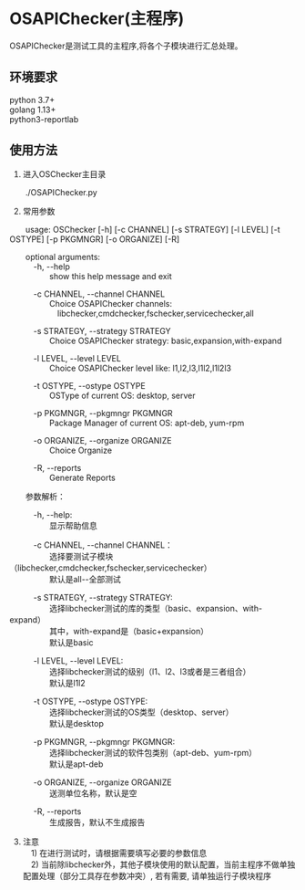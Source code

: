 # OSAPIChecker(主程序)

OSAPIChecker是测试工具的主程序,将各个子模块进行汇总处理。

## 环境要求

python 3.7+  
golang 1.13+  
python3-reportlab


## 使用方法  

1. 进入OSChecker主目录  

&emsp;&emsp;./OSAPIChecker.py

2. 常用参数  

&emsp;&emsp;usage: OSChecker [-h] [-c CHANNEL] [-s STRATEGY] [-l LEVEL] [-t OSTYPE] [-p PKGMNGR] [-o ORGANIZE] [-R] 
   
&emsp;&emsp;optional arguments:  
&emsp;&emsp;&emsp;-h, --help  
&emsp;&emsp;&emsp;&emsp;&emsp;show this help message and exit  
  
&emsp;&emsp;&emsp;-c CHANNEL, --channel CHANNEL  
&emsp;&emsp;&emsp;&emsp;&emsp;Choice OSAPIChecker channels:  
&emsp;&emsp;&emsp;&emsp;&emsp;&emsp;libchecker,cmdchecker,fschecker,servicechecker,all  
  
&emsp;&emsp;&emsp;-s STRATEGY, --strategy STRATEGY  
&emsp;&emsp;&emsp;&emsp;&emsp;Choice OSAPIChecker strategy: basic,expansion,with-expand
  
&emsp;&emsp;&emsp;-l LEVEL, --level LEVEL  
&emsp;&emsp;&emsp;&emsp;&emsp;Choice OSAPIChecker level like: l1,l2,l3,l1l2,l1l2l3  
  
&emsp;&emsp;&emsp;-t OSTYPE, --ostype OSTYPE  
&emsp;&emsp;&emsp;&emsp;&emsp;OSType of current OS: desktop, server  
  
&emsp;&emsp;&emsp;-p PKGMNGR, --pkgmngr PKGMNGR  
&emsp;&emsp;&emsp;&emsp;&emsp;Package Manager of current OS: apt-deb, yum-rpm  
  
&emsp;&emsp;&emsp;-o ORGANIZE, --organize ORGANIZE  
&emsp;&emsp;&emsp;&emsp;&emsp;Choice Organize    
  
&emsp;&emsp;&emsp;-R, --reports         
&emsp;&emsp;&emsp;&emsp;&emsp;Generate Reports  
  
&emsp;&emsp;参数解析：  
  
&emsp;&emsp;&emsp;-h, --help:  
&emsp;&emsp;&emsp;&emsp;&emsp;显示帮助信息  
  
&emsp;&emsp;&emsp;-c CHANNEL, --channel CHANNEL：     
&emsp;&emsp;&emsp;&emsp;&emsp;选择要测试子模块（libchecker,cmdchecker,fschecker,servicechecker）  
&emsp;&emsp;&emsp;&emsp;&emsp;默认是all--全部测试  
  
&emsp;&emsp;&emsp;-s STRATEGY, --strategy STRATEGY:  
&emsp;&emsp;&emsp;&emsp;&emsp;选择libchecker测试的库的类型（basic、expansion、with-expand）  
&emsp;&emsp;&emsp;&emsp;&emsp;其中，with-expand是（basic+expansion）  
&emsp;&emsp;&emsp;&emsp;&emsp;默认是basic  
  
&emsp;&emsp;&emsp;-l LEVEL, --level LEVEL:  
&emsp;&emsp;&emsp;&emsp;&emsp;选择libchecker测试的级别（l1、l2、l3或者是三者组合）  
&emsp;&emsp;&emsp;&emsp;&emsp;默认是l1l2  
  
&emsp;&emsp;&emsp;-t OSTYPE, --ostype OSTYPE:  
&emsp;&emsp;&emsp;&emsp;&emsp;选择libchecker测试的OS类型（desktop、server）  
&emsp;&emsp;&emsp;&emsp;&emsp;默认是desktop  
  
&emsp;&emsp;&emsp;-p PKGMNGR, --pkgmngr PKGMNGR:  
&emsp;&emsp;&emsp;&emsp;&emsp;选择libchecker测试的软件包类别（apt-deb、yum-rpm）  
&emsp;&emsp;&emsp;&emsp;&emsp;默认是apt-deb  
  
&emsp;&emsp;&emsp;-o ORGANIZE, --organize ORGANIZE  
&emsp;&emsp;&emsp;&emsp;&emsp;送测单位名称，默认是空    
  
&emsp;&emsp;&emsp;-R, --reports    
&emsp;&emsp;&emsp;&emsp;&emsp;生成报告，默认不生成报告  
  
3. 注意   
&emsp;1) 在进行测试时，请根据需要填写必要的参数信息   
&emsp;2) 当前除libchecker外，其他子模块使用的默认配置，当前主程序不做单独配置处理（部分工具存在参数冲突）, 若有需要, 请单独运行子模块程序

